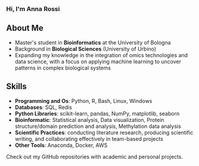 ### Hi, I'm Anna Rossi 

## About Me 

- Master's student in **Bioinformatics** at the University of Bologna  
- Background in **Biological Sciences** (University of Urbino)
- Expanding my knowledge in the integration of omics technologies and data science, with a focus on applying machine learning to uncover patterns in complex biological systems

## Skills 

- **Programming and Os**: Python, R, Bash, Linux, Windows
- **Databases**: SQL, Redis
- **Python Libraries**: scikit-learn, pandas, NumPy, matplotlib, seaborn
- **Bioinformatic**: Statistical analysis, Data visualization, Protein structure/domain prediction and analysis, Methylation data analysis
- **Scientific Practices**: conducting literature research, producing scientific writing, and collaborating effectively in team-based projects
- **Other Tools**: Anaconda, Docker, AWS

Check out my GitHub repositories with academic and personal projects. 

